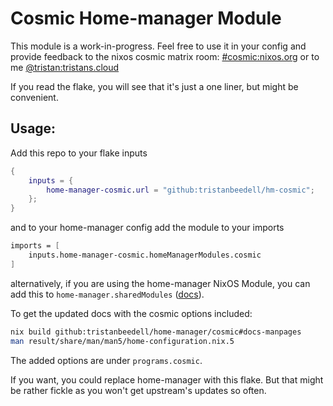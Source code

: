 # Cosmic Home-manager Module

This module is a work-in-progress.
Feel free to use it in your config and provide feedback to
the nixos cosmic matrix room: [#cosmic:nixos.org](https://matrix.to/#/#cosmic:nixos.org)
or to me [@tristan:tristans.cloud](matrix://u/tristan:tristans.cloud)

If you read the flake, you will see that it's just a one liner,
but might be convenient.

## Usage:

Add this repo to your flake inputs

```flake.nix
{
    inputs = {
        home-manager-cosmic.url = "github:tristanbeedell/hm-cosmic";
    };
}
```

and to your home-manager config add the module to your imports

```nix
imports = [
    inputs.home-manager-cosmic.homeManagerModules.cosmic
]
```

alternatively, if you are using the home-manager NixOS Module,
you can add this to `home-manager.sharedModules` ([docs](https://nix-community.github.io/home-manager/nixos-options.xhtml#nixos-opt-home-manager.sharedModules)).

To get the updated docs with the cosmic options included:

```sh
nix build github:tristanbeedell/home-manager/cosmic#docs-manpages
man result/share/man/man5/home-configuration.nix.5
```

The added options are under `programs.cosmic`.

If you want, you could replace home-manager with this flake.
But that might be rather fickle as you won't get upstream's updates
so often.

